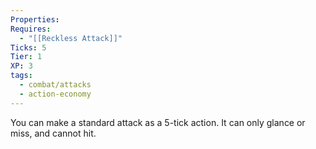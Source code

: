 ```yaml
---
Properties: 
Requires:
  - "[[Reckless Attack]]"
Ticks: 5
Tier: 1
XP: 3
tags:
  - combat/attacks
  - action-economy
---
```


You can make a standard attack as a 5-tick action. It can only glance or miss, and cannot hit.